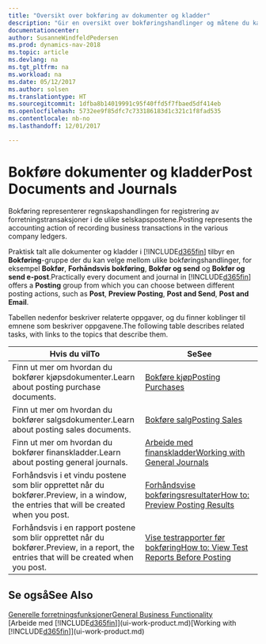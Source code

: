 ```yaml
---
title: "Oversikt over bokføring av dokumenter og kladder"
description: "Gir en oversikt over bokføringshandlinger og måtene du kan bokføre dokumenter og kladder på."
documentationcenter: 
author: SusanneWindfeldPedersen
ms.prod: dynamics-nav-2018
ms.topic: article
ms.devlang: na
ms.tgt_pltfrm: na
ms.workload: na
ms.date: 05/12/2017
ms.author: solsen
ms.translationtype: HT
ms.sourcegitcommit: 1dfba8b14019991c95f40ffd5f7fbaed5df414eb
ms.openlocfilehash: 5732ee9f85dfc7c733186183d1c321c1f8fad535
ms.contentlocale: nb-no
ms.lasthandoff: 12/01/2017

---
```

# <a name="post-documents-and-journals"></a><span data-ttu-id="e0abe-103">Bokføre dokumenter og kladder</span><span class="sxs-lookup"><span data-stu-id="e0abe-103">Post Documents and Journals</span></span>
<span data-ttu-id="e0abe-104">Bokføring representerer regnskapshandlingen for registrering av forretningstransaksjoner i de ulike selskapspostene.</span><span class="sxs-lookup"><span data-stu-id="e0abe-104">Posting represents the accounting action of recording business transactions in the various company ledgers.</span></span>

<span data-ttu-id="e0abe-105">Praktisk talt alle dokumenter og kladder i [!INCLUDE[d365fin](includes/d365fin_md.md)] tilbyr en **Bokføring**-gruppe der du kan velge mellom ulike bokføringshandlinger, for eksempel **Bokfør**, **Forhåndsvis bokføring**, **Bokfør og send** og **Bokfør og send e-post**.</span><span class="sxs-lookup"><span data-stu-id="e0abe-105">Practically every document and journal in [!INCLUDE[d365fin](includes/d365fin_md.md)] offers a **Posting** group from which you can choose between different posting actions, such as **Post**, **Preview Posting**, **Post and Send**, **Post and Email**.</span></span>

<span data-ttu-id="e0abe-106">Tabellen nedenfor beskriver relaterte oppgaver, og du finner koblinger til emnene som beskriver oppgavene.</span><span class="sxs-lookup"><span data-stu-id="e0abe-106">The following table describes related tasks, with links to the topics that describe them.</span></span>

| <span data-ttu-id="e0abe-107">Hvis du vil</span><span class="sxs-lookup"><span data-stu-id="e0abe-107">To</span></span> | <span data-ttu-id="e0abe-108">Se</span><span class="sxs-lookup"><span data-stu-id="e0abe-108">See</span></span> |
| --- | --- |
| <span data-ttu-id="e0abe-109">Finn ut mer om hvordan du bokfører kjøpsdokumenter.</span><span class="sxs-lookup"><span data-stu-id="e0abe-109">Learn about posting purchase documents.</span></span> |[<span data-ttu-id="e0abe-110">Bokføre kjøp</span><span class="sxs-lookup"><span data-stu-id="e0abe-110">Posting Purchases</span></span>](ui-post-purchases.md) |
| <span data-ttu-id="e0abe-111">Finn ut mer om hvordan du bokfører salgsdokumenter.</span><span class="sxs-lookup"><span data-stu-id="e0abe-111">Learn about posting sales documents.</span></span> |[<span data-ttu-id="e0abe-112">Bokføre salg</span><span class="sxs-lookup"><span data-stu-id="e0abe-112">Posting Sales</span></span>](ui-post-sales.md) |
| <span data-ttu-id="e0abe-113">Finn ut mer om hvordan du bokfører finanskladder.</span><span class="sxs-lookup"><span data-stu-id="e0abe-113">Learn about posting general journals.</span></span> |[<span data-ttu-id="e0abe-114">Arbeide med finanskladder</span><span class="sxs-lookup"><span data-stu-id="e0abe-114">Working with General Journals</span></span>](ui-work-general-journals.md) |
| <span data-ttu-id="e0abe-115">Forhåndsvis i et vindu postene som blir opprettet når du bokfører.</span><span class="sxs-lookup"><span data-stu-id="e0abe-115">Preview, in a window, the entries that will be created when you post.</span></span> |[<span data-ttu-id="e0abe-116">Forhåndsvise bokføringsresultater</span><span class="sxs-lookup"><span data-stu-id="e0abe-116">How to: Preview Posting Results</span></span>](ui-how-preview-post-results.md) |
| <span data-ttu-id="e0abe-117">Forhåndsvis i en rapport postene som blir opprettet når du bokfører.</span><span class="sxs-lookup"><span data-stu-id="e0abe-117">Preview, in a report, the entries that will be created when you post.</span></span> |[<span data-ttu-id="e0abe-118">Vise testrapporter før bokføring</span><span class="sxs-lookup"><span data-stu-id="e0abe-118">How to: View Test Reports Before Posting</span></span>](ui-how-view-test-reports-posting.md) |

## <a name="see-also"></a><span data-ttu-id="e0abe-119">Se også</span><span class="sxs-lookup"><span data-stu-id="e0abe-119">See Also</span></span>
[<span data-ttu-id="e0abe-120">Generelle forretningsfunksjoner</span><span class="sxs-lookup"><span data-stu-id="e0abe-120">General Business Functionality</span></span>](ui-across-business-areas.md)  
<span data-ttu-id="e0abe-121">[Arbeide med [!INCLUDE[d365fin](includes/d365fin_md.md)]](ui-work-product.md)</span><span class="sxs-lookup"><span data-stu-id="e0abe-121">[Working with [!INCLUDE[d365fin](includes/d365fin_md.md)]](ui-work-product.md)</span></span>


